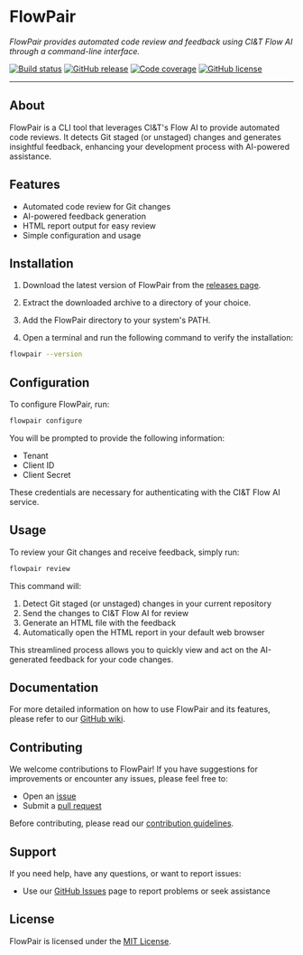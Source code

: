 # FlowPair

_FlowPair provides automated code review and feedback using CI&T Flow AI through a command-line interface._

[![Build status](https://github.com/skarllot/flow-pair/actions/workflows/dotnet.yml/badge.svg?branch=main)](https://github.com/skarllot/flow-pair/actions)
[![GitHub release](https://img.shields.io/github/v/release/skarllot/flow-pair)](https://github.com/skarllot/flow-pair/releases)
[![Code coverage](https://codecov.io/gh/skarllot/flow-pair/graph/badge.svg?token=XQ7SBGPS89)](https://codecov.io/gh/skarllot/flow-pair)
[![GitHub license](https://img.shields.io/badge/license-MIT-blue.svg?style=flat)](https://raw.githubusercontent.com/skarllot/flow-pair/main/LICENSE)

<hr />

## About

FlowPair is a CLI tool that leverages CI&T's Flow AI to provide automated code reviews. It detects Git staged (or unstaged) changes and generates insightful feedback, enhancing your development process with AI-powered assistance.

## Features

- Automated code review for Git changes
- AI-powered feedback generation
- HTML report output for easy review
- Simple configuration and usage

## Installation

1. Download the latest version of FlowPair from the [releases page](https://github.com/skarllot/flow-pair/releases).

2. Extract the downloaded archive to a directory of your choice.

3. Add the FlowPair directory to your system's PATH.

4. Open a terminal and run the following command to verify the installation:

```bash
flowpair --version
```

## Configuration

To configure FlowPair, run:

```bash
flowpair configure
```

You will be prompted to provide the following information:

- Tenant
- Client ID
- Client Secret

These credentials are necessary for authenticating with the CI&T Flow AI service.

## Usage

To review your Git changes and receive feedback, simply run:

```bash
flowpair review
```

This command will:
1. Detect Git staged (or unstaged) changes in your current repository
2. Send the changes to CI&T Flow AI for review
3. Generate an HTML file with the feedback
4. Automatically open the HTML report in your default web browser

This streamlined process allows you to quickly view and act on the AI-generated feedback for your code changes.

## Documentation

For more detailed information on how to use FlowPair and its features, please refer to our [GitHub wiki](https://github.com/skarllot/flow-pair/wiki).

## Contributing

We welcome contributions to FlowPair! If you have suggestions for improvements or encounter any issues, please feel free to:

- Open an [issue](https://github.com/skarllot/flow-pair/issues)
- Submit a [pull request](https://github.com/skarllot/flow-pair/pulls)

Before contributing, please read our [contribution guidelines](CONTRIBUTING.md).

## Support

If you need help, have any questions, or want to report issues:

- Use our [GitHub Issues](https://github.com/skarllot/flow-pair/issues) page to report problems or seek assistance

## License

FlowPair is licensed under the [MIT License](./LICENSE).
